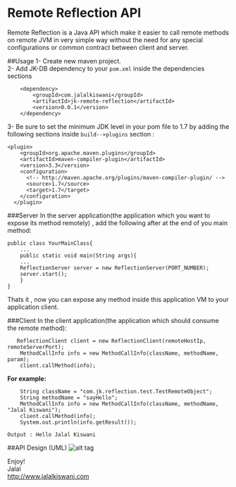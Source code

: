 # Remote Reflection API
Remote Reflection is a Java API which make it easier to call remote methods on remote JVM in very simple way without the need for any special configurations or common contract between client and server.

##Usage
1- Create new maven project.  
2- Add JK-DB dependency to your `pom.xml` inside the dependencies sections 

		<dependency>
			<groupId>com.jalalkiswani</groupId>
			<artifactId>jk-remote-reflection</artifactId>
			<version>0.0.1</version>
		</dependency>
    
3- Be sure to set the minimum JDK level in your pom file to 1.7 by adding the following sections inside `build-->plugins` section :

	<plugin>
        <groupId>org.apache.maven.plugins</groupId>
        <artifactId>maven-compiler-plugin</artifactId>
        <version>3.3</version>
        <configuration>
          <!-- http://maven.apache.org/plugins/maven-compiler-plugin/ -->
          <source>1.7</source>
          <target>1.7</target>
        </configuration>
      </plugin>   
      
###Server 
In the server application(the application which you want to expose its method remotely) , add the following after at the end of you main method:
	
	public class YourMainClass{
		...
	    public static void main(String args){
	    ...	    
	    ReflectionServer server = new ReflectionServer(PORT_NUMBER);
	    server.start();
		}
	}
 
Thats it , now you can expose any method inside this application VM to your application client.
 
###Client
In the client application(the application which should consume the remote method):

       ReflectionClient client = new ReflectionClient(remoteHostIp, remoteServerPort);
		MethodCallInfo info = new MethodCallInfo(className, methodName, param);
		client.callMethod(info);		

**For example:**		

		String className = "com.jk.reflection.test.TestRemoteObject";
		String methodName = "sayHello";
		MethodCallInfo info = new MethodCallInfo(className, methodName, "Jalal Kiswani");
		client.callMethod(info);
		System.out.println(info.getResult());
		
`Output : Hello Jalal Kiswani`
		
##API Design (UML)
![alt tag](https://github.com/kiswanij/remote-reflection/blob/master/design/RemoteReflection-API-UML.PNG)

Enjoy!  
Jalal  
http://www.jalalkiswani.com

 
